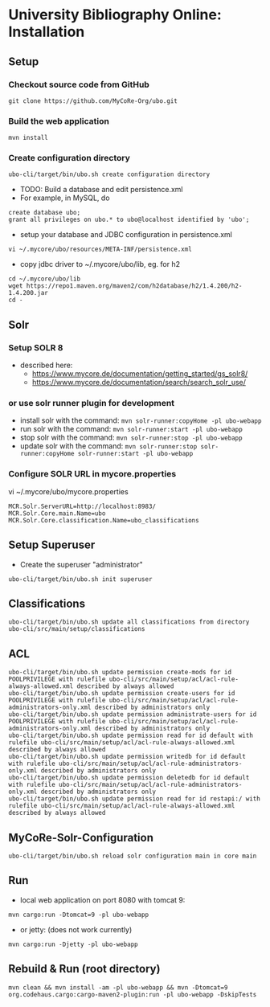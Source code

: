 # University Bibliography Online: Installation

## Setup

### Checkout source code from GitHub
```
git clone https://github.com/MyCoRe-Org/ubo.git
```
### Build the web application
```
mvn install
```
### Create configuration directory
```
ubo-cli/target/bin/ubo.sh create configuration directory
```

- TODO: Build a database and edit persistence.xml
- For example, in MySQL, do
```
create database ubo;
grant all privileges on ubo.* to ubo@localhost identified by 'ubo';
```
- setup your database and JDBC configuration in persistence.xml
```
vi ~/.mycore/ubo/resources/META-INF/persistence.xml
```

- copy jdbc driver to ~/.mycore/ubo/lib, eg. for h2
```
cd ~/.mycore/ubo/lib
wget https://repo1.maven.org/maven2/com/h2database/h2/1.4.200/h2-1.4.200.jar
cd -
```
## Solr 
### Setup SOLR 8 
- described here:
  - https://www.mycore.de/documentation/getting_started/gs_solr8/
  - https://www.mycore.de/documentation/search/search_solr_use/

### or use solr runner plugin for development
 - install solr with the command: `mvn solr-runner:copyHome -pl ubo-webapp`
 - run solr with the command: `mvn solr-runner:start -pl ubo-webapp`
 - stop solr with the command: `mvn solr-runner:stop -pl ubo-webapp`
 - update solr with the command: `mvn solr-runner:stop solr-runner:copyHome solr-runner:start -pl ubo-webapp`

### Configure SOLR URL in mycore.properties
vi ~/.mycore/ubo/mycore.properties
```
MCR.Solr.ServerURL=http://localhost:8983/
MCR.Solr.Core.main.Name=ubo
MCR.Solr.Core.classification.Name=ubo_classifications
```
## Setup Superuser

- Create the superuser "administrator"
```
ubo-cli/target/bin/ubo.sh init superuser
```
## Classifications
```
ubo-cli/target/bin/ubo.sh update all classifications from directory ubo-cli/src/main/setup/classifications
```

## ACL
```
ubo-cli/target/bin/ubo.sh update permission create-mods for id POOLPRIVILEGE with rulefile ubo-cli/src/main/setup/acl/acl-rule-always-allowed.xml described by always allowed
ubo-cli/target/bin/ubo.sh update permission create-users for id POOLPRIVILEGE with rulefile ubo-cli/src/main/setup/acl/acl-rule-administrators-only.xml described by administrators only
ubo-cli/target/bin/ubo.sh update permission administrate-users for id POOLPRIVILEGE with rulefile ubo-cli/src/main/setup/acl/acl-rule-administrators-only.xml described by administrators only
ubo-cli/target/bin/ubo.sh update permission read for id default with rulefile ubo-cli/src/main/setup/acl/acl-rule-always-allowed.xml described by always allowed
ubo-cli/target/bin/ubo.sh update permission writedb for id default with rulefile ubo-cli/src/main/setup/acl/acl-rule-administrators-only.xml described by administrators only
ubo-cli/target/bin/ubo.sh update permission deletedb for id default with rulefile ubo-cli/src/main/setup/acl/acl-rule-administrators-only.xml described by administrators only
ubo-cli/target/bin/ubo.sh update permission read for id restapi:/ with rulefile ubo-cli/src/main/setup/acl/acl-rule-always-allowed.xml described by always allowed
```

## MyCoRe-Solr-Configuration
```
ubo-cli/target/bin/ubo.sh reload solr configuration main in core main
```

## Run 
- local web application on port 8080 with tomcat 9:
```
mvn cargo:run -Dtomcat=9 -pl ubo-webapp
```
- or jetty: (does not work currently)
```
mvn cargo:run -Djetty -pl ubo-webapp
```
## Rebuild & Run (root directory)
```
mvn clean && mvn install -am -pl ubo-webapp && mvn -Dtomcat=9 org.codehaus.cargo:cargo-maven2-plugin:run -pl ubo-webapp -DskipTests
```

